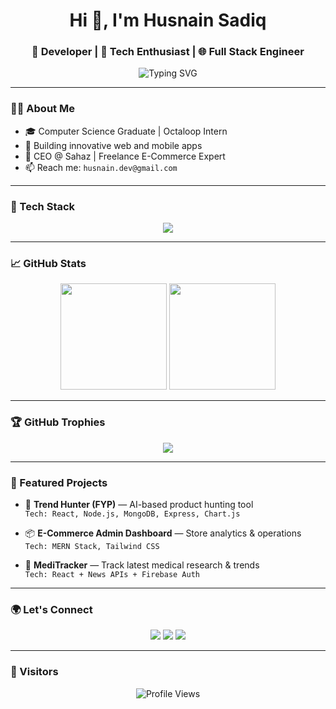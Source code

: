 <h1 align="center">Hi 👋, I'm Husnain Sadiq</h1>
<h3 align="center">🚀 Developer | 🧠 Tech Enthusiast | 🌐 Full Stack Engineer</h3>

<p align="center">
  <img src="https://readme-typing-svg.demolab.com?font=Fira+Code&pause=1000&color=00F7FF&width=435&lines=Welcome+to+my+GitHub!;Full+Stack+Developer;Open+Source+Contributor" alt="Typing SVG" />
</p>

---

### 🧑‍💻 About Me
- 🎓 Computer Science Graduate | Octaloop Intern
- 🚀 Building innovative web and mobile apps
- 💼 CEO @ Sahaz | Freelance E-Commerce Expert
- 📫 Reach me: `husnain.dev@gmail.com`

---

### 🚀 Tech Stack

<p align="center">
  <img src="https://skillicons.dev/icons?i=react,nextjs,nodejs,express,mongodb,tailwind,figma,python,js,ts,html,css" />
</p>

---

### 📈 GitHub Stats

<div align="center">
  <img height="170" src="https://github-readme-stats.vercel.app/api?username=husnain-sadiq&show_icons=true&theme=midnight-purple&count_private=true&custom_title=Husnain's%20Stats" />
  <img height="170" src="https://github-readme-streak-stats.herokuapp.com?user=husnain-sadiq&theme=midnight-purple" />
</div>

---

### 🏆 GitHub Trophies

<p align="center">
  <img src="https://github-profile-trophy.vercel.app/?username=husnain-sadiq&theme=dracula&margin-w=10&no-frame=true&rank=AA,AAA,SSS" />
</p>

---

### 📌 Featured Projects

- 🚀 **Trend Hunter (FYP)** — AI-based product hunting tool  
  `Tech: React, Node.js, MongoDB, Express, Chart.js`

- 📦 **E-Commerce Admin Dashboard** — Store analytics & operations  
  `Tech: MERN Stack, Tailwind CSS`

- 💊 **MediTracker** — Track latest medical research & trends  
  `Tech: React + News APIs + Firebase Auth`

---

### 🌍 Let's Connect

<p align="center">
  <a href="https://www.linkedin.com/in/your-profile" target="_blank"><img src="https://img.shields.io/badge/LinkedIn-blue?logo=linkedin&style=for-the-badge"></a>
  <a href="mailto:husnain.dev@gmail.com"><img src="https://img.shields.io/badge/Email-grey?logo=gmail&style=for-the-badge"></a>
  <a href="https://husnain.dev" target="_blank"><img src="https://img.shields.io/badge/Portfolio-purple?style=for-the-badge&logo=firefox-browser"></a>
</p>

---

### 👀 Visitors

<p align="center">
  <img src="https://komarev.com/ghpvc/?username=husnain-sadiq&style=flat-square&color=blue" alt="Profile Views">
</p>
